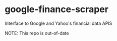 # google-finance-scraper
Interface to Google and Yahoo's financial data APIS

NOTE: This repo is out-of-date
